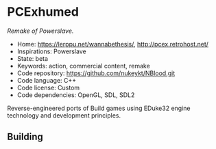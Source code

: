 # PCExhumed

_Remake of Powerslave._

- Home: https://lerppu.net/wannabethesis/, http://pcex.retrohost.net/
- Inspirations: Powerslave
- State: beta
- Keywords: action, commercial content, remake
- Code repository: https://github.com/nukeykt/NBlood.git
- Code language: C++
- Code license: Custom
- Code dependencies: OpenGL, SDL, SDL2

Reverse-engineered ports of Build games using EDuke32 engine technology and development principles.

## Building
